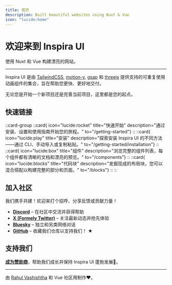 ```yaml
---
title: 首页
description: Built beautiful websites using Nuxt & Vue
icon: "lucide:home"
---
```


# 欢迎来到 Inspira UI

使用 Nuxt 和 Vue 构建漂亮的网站。

---

Inspira UI 是由 [TailwindCSS](https://tailwindcss.com/), [motion-v](https://motion.dev/docs/vue), [gsap](https://gsap.com/) 和 [threejs](https://threejs.org/) 提供支持的可重复使用动画组件的集合，旨在帮助您更快、更好地交付。

无论您是开始一个新项目还是完善当前项目，这里都是您的起点。

## 快速链接

::card-group
::card{ icon="lucide:rocket" title="快速开始" description="通过安装、设置和使用指南开始您的旅程。" to="/getting-started"}
::
::card{ icon="lucide:play" title="安装" description="探索安装 Inspira UI 的不同方法——通过 CLI、手动导入或复制粘贴。" to="/getting-started/installation"}
::
::card{ icon="lucide:box" title="组件" description="浏览完整的组件列表，每个组件都有清晰的文档和漂亮的预览。" to="/components"}
::
::card{ icon="lucide:blocks" title="代码块" description="发掘现成的布局块，您可以混合搭配以构建完整的部分和页面。" to="/blocks"}
::
::

## 加入社区

我们携手共建！欢迎来打个招呼、分享反馈或贡献力量！

- [**Discord**](https://discord.gg/Xbh5DwJRc9) – 在社区中交流并获得帮助
- [**X (Formely Twitter)**](https://x.com/rahulv_dev) – 关注最新动态并抢先体验
- [**Bluesky**](http://bsky.app/profile/inspira-ui.com) – 独立和另类网络对话
- [**GitHub**](https://github.com/unovue/inspira-ui) – 收藏我们仓库以支持我们！ ★

## 支持我们

[**成为赞助商**](https://github.com/sponsors/rahul-vashishtha)，帮助我们成长并保持 Inspira UI 蓬勃发展💜。

---

由 [Rahul Vashishtha](https://rahulv.dev) 和 Vue 社区用制作♥。
